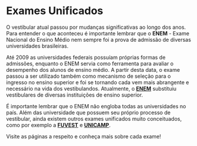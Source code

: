 Exames Unificados
=================

O vestibular atual passou por mudanças significativas ao longo dos anos. Para entender o que aconteceu é importante lembrar que o **ENEM** - Exame Nacional do Ensino Médio nem sempre foi a prova de admissão de diversas universidades brasileiras.

Até 2009 as universidades federais possuíam próprias formas de admissões, enquanto o ENEM servia como ferramenta para avaliar o desempenho dos alunos de ensino médio. A partir desta data, o exame passou a ser utilizado também como mecanismo de seleção para o ingresso no ensino superior e foi se tornando cada vem mais abrangente e necessário na vida dos vestibulandos. Atualmente, o [**ENEM**](http://www.qilabs.org/guias/vestibular/exames-unificados/enem) substituiu vestibulares de diversas instituições de ensino superior. 

É importante lembrar que o ENEM não engloba todas as universidades no país. Além das universidade que possuem seu próprio processo de vestibular, ainda existem outros exames unificados muito conceituados, como por exemplo a [**FUVEST**](http://www.qilabs.org/guias/vestibular/exames-unificados/fuvest) e [**UNICAMP**](http://www.qilabs.org/guias/vestibular/exames-unificados/unicamp).

Visite as páginas a respeito e conheça mais sobre cada exame! 
